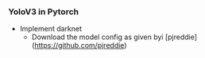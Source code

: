 ### YoloV3 in Pytorch

- Implement darknet
  - Download the model config as given byi [pjreddie] (https://github.com/pjreddie)

